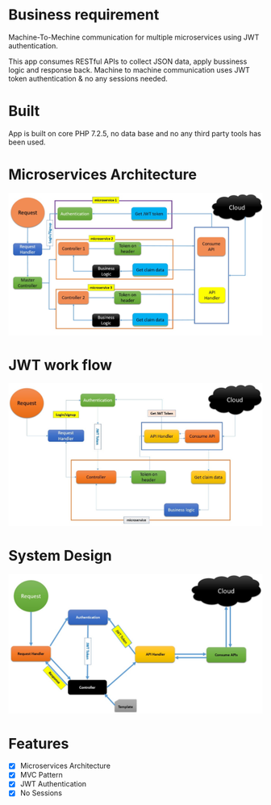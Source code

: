 # Business requirement

Machine-To-Mechine communication for multiple microservices using JWT authentication.

This app consumes RESTful APIs to collect JSON data, apply bussiness logic and response back. Machine to machine communication uses JWT token authentication & no any sessions needed.


# Built

App is built on core PHP 7.2.5, no data base and no any third party tools has been used.



# Microservices Architecture

![microservices.jpg](img/microservices.jpg)



# JWT work flow
![consume_api_auth_flow.jpg](img/consume_api_auth_flow.jpg)



# System Design

![architecture_consume_api.jpg](img/architecture_consume_api.jpg)



# Features

- [X] Microservices Architecture
- [x] MVC Pattern
- [X] JWT Authentication
- [X] No Sessions
